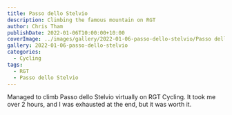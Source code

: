 ```yaml
---
title: Passo dello Stelvio
description: Climbing the famous mountain on RGT
author: Chris Tham
publishDate: 2022-01-06T10:00:00+10:00
coverImage: ../images/gallery/2022-01-06-passo-dello-stelvio/Passo dello Stelvio (1).jpeg
gallery: 2022-01-06-passo-dello-stelvio
categories:
  - Cycling
tags:
  - RGT
  - Passo dello Stelvio
---
```


Managed to climb Passo dello Stelvio virtually on RGT Cycling. It took me over
2 hours, and I was exhausted at the end, but it was worth it.
